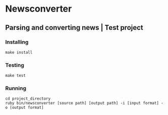 # Newsconverter

## Parsing and converting news | Test project

### Installing
`make install`
### Testing
`make test`
### Running
```
cd project_directory
ruby bin/newsconverter [source path] [output path] -i [input format] -o [output format]